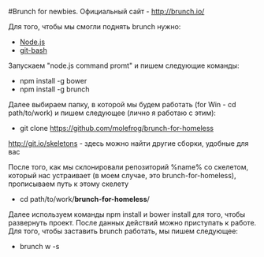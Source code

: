 #Brunch for newbies. 
Официальный сайт - http://brunch.io/

Для того, чтобы мы смогли поднять brunch нужно:

- [Node.js](http://nodejs.org)
- [git-bash](http://git-scm.com/downloads)

Запускаем "node.js command promt" и пишем следующие команды:

- npm install -g bower
- npm install -g brunch

Далее выбираем папку, в которой мы будем работать (for Win - cd path/to/work) и пишем следующее (лично я работаю с этим):

- git clone https://github.com/molefrog/brunch-for-homeless

http://git.io/skeletons - здесь можно найти другие сборки, удобные для вас

После того, как мы склонировали репозиторий %name% со скелетом, который нас устраивает (в моем случае, это brunch-for-homeless), прописываем путь к этому скелету

- cd path/to/work/__brunch-for-homeless__/

Далее используем команды npm install и bower install для того, чтобы развернуть проект. После данных действий можно приступать к работе.
Для того, чтобы заставить brunch работать, мы пишем следующее:
- brunch w -s